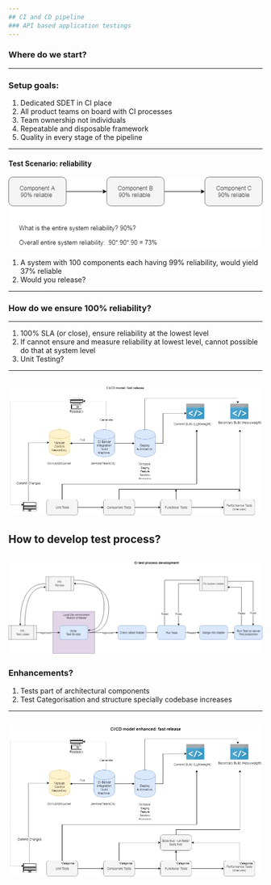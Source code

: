 ```yaml
---
## CI and CD pipeline
### API based application testings
---
```

### Where do we start? 
---
### Setup goals:
1. Dedicated SDET in CI place
2. All product teams on board with CI processes
3. Team ownership not individuals 
4. Repeatable and disposable framework
5. Quality in every stage of the pipeline
---
#### Test Scenario: reliability
![CI Component Test](template/img/CI_Components_Testing.png)
1. A system with 100 components each having 99% reliability, would yield 37% reliable
2. Would you release?  
---
### How do we ensure 100% reliability? 
---
1. 100% SLA (or close), ensure reliability at the lowest level
2. If cannot ensure and measure reliability at lowest level, cannot possible do that at system level 
3. Unit Testing?
---
![CI Framework](template/img/CI_Framework.png)
---
How to develop test process? 
---
![CI Test Process](template/img/CI_TestProcess.png)
---
### Enhancements? 
1. Tests part of architectural components
2. Test Categorisation and structure specially codebase increases 
---
![CI Framework Categorise](template/img/CI_Framework_Categorise.png)
---
